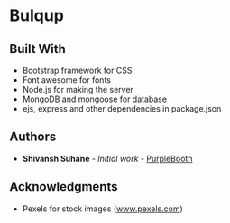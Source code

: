 # Bulqup


## Built With

* Bootstrap framework for CSS
* Font awesome for fonts
* Node.js for making the server
* MongoDB and mongoose for database
* ejs, express and other dependencies in package.json


## Authors

* **Shivansh Suhane** - *Initial work* - [PurpleBooth](https://github.com/ss4328)

## Acknowledgments

* Pexels for stock images (www.pexels.com)
